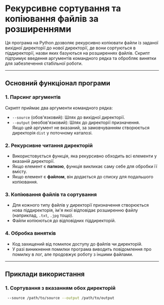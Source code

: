 # Рекурсивне сортування та копіювання файлів за розширеннями

Ця програма на Python дозволяє рекурсивно копіювати файли із заданої вихідної директорії до нової директорії, де вони сортуються в піддиректорії, назви яких базуються на розширеннях файлів. Скрипт підтримує введення аргументів командного рядка та обробляє винятки для забезпечення стабільної роботи.

---

## Основний функціонал програми

### 1. Парсинг аргументів
Скрипт приймає два аргументи командного рядка:
- `--source` (обов'язковий): Шлях до вихідної директорії.
- `--output` (необов'язковий): Шлях до директорії призначення.  
  Якщо цей аргумент не вказаний, за замовчуванням створюється директорія `dist` у поточному каталозі.

### 2. Рекурсивне читання директорій
- Використовується функція, яка рекурсивно обходить всі елементи у вказаній директорії.
- Якщо елемент є **папкою**, функція викликає саму себе для обробки її вмісту.
- Якщо елемент є **файлом**, він додається до списку для подальшого копіювання.

### 3. Копіювання файлів та сортування
- Для кожного типу файлів у директорії призначення створюється нова піддиректорія, ім'я якої відповідає розширенню файлу (наприклад, `.txt`, `.jpg` тощо).
- Файли копіюються до відповідних піддиректорій.

### 4. Обробка винятків
- Код захищений від помилок доступу до файлів чи директорій.
- У разі виникнення помилки програма виводить повідомлення про помилку в лог, але продовжує роботу з іншими файлами.

---

## Приклади використання

### 1. Сортування з вказанням обох директорій
```bash
 --source /path/to/source --output /path/to/output
```
